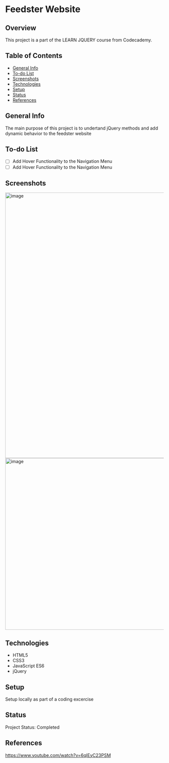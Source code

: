 # Feedster Website
## Overview

This project is a part of the LEARN JQUERY course from Codecademy.

## Table of Contents

- [General Info](#general-info)
- [To-do List](#to-do-list)
- [Screenshots](#screenshots)
- [Technologies](#technologies)
- [Setup](#setup)
- [Status](#status)
- [References](#references)

## General Info

 The main purpose of this project is to undertand jQuery methods and add dynamic behavior to the feedster website

## To-do List

- [ ] Add Hover Functionality to the Navigation Menu
- [ ] Add Hover Functionality to the Navigation Menu

## Screenshots


<img width="843" alt="image" src="https://github.com/anilk-anusha/feedsterWebsite/assets/130001836/b6537bde-a391-43fa-a1b3-825a5977f6c5">
<img width="545" alt="image" src="https://github.com/anilk-anusha/feedsterWebsite/assets/130001836/0d38f00e-38b6-456c-b699-0295bf20b62c">


## Technologies

- HTML5
- CSS3
- JavaScript ES6
- jQuery


## Setup

Setup locally as part of a coding excercise 

## Status

Project Status: Completed

## References

https://www.youtube.com/watch?v=6qIEyC23PSM
